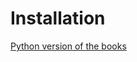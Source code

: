 # Installation

[Python version of the books](https://github.com/pymc-devs/pymc-resources/tree/main/Rethinking_2)
